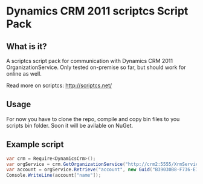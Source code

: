 # Dynamics CRM 2011 scriptcs Script Pack

## What is it?
A scriptcs script pack for communication with Dynamics CRM 2011 OrganizationService.
Only tested on-premise so far, but should work for online as well. 

Read more on scriptcs: http://scriptcs.net/

## Usage
For now you have to clone the repo, compile and copy bin files to you scripts bin folder. Soon it will be avilable on NuGet.

## Example script
```csharp
var crm = Require<DynamicsCrm>();
var orgService = crm.GetOrganizationService("http://crm2:5555/XrmServices/2011/Discovery.svc", "company", "user", "password", "domain");
var account = orgService.Retrieve("account", new Guid("B39030B8-F736-E111-9E16-0800277C14DD"), new ColumnSet(true));
Console.WriteLine(account["name"]);
```

